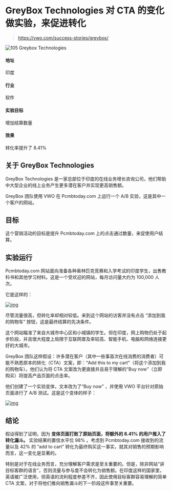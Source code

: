 # GreyBox Technologies 对 CTA 的变化做实验，来促进转化

> https://vwo.com/success-stories/greybox/

![105 Greybox Technologies](https://static.wingify.com/gcp/tr:h-50,w-180,c-at_max/uploads/2020/04/105_GreyBox-Technologies.png)

#### 地址

印度

#### 行业

软件

#### 实验目标

增加结算数量

#### 效果

转化率提升了 8.41%

## 关于 GreyBox Technologies

GreyBox Technologies 是一家总部位于印度的在线业务增长咨询公司，他们帮助中大型企业的线上业务产生更多潜在客户并实现更高销售额。

GreyBox 团队使用 VWO 在 Pcmbtoday.com 上运行一个 A/B 实验，这是其中一个客户的网站。

## 目标

这个营销活动的目标是提升 Pcmbtoday.com 上的点击通过数量，来促使用户结算。

## 实验运行

Pcmbtoday.com 网站面向准备各种奥林匹克竞赛和入学考试的印度学生，出售教科书和其他学习材料。这是一个受欢迎的网站，每月访问量大约为 100,000 人次。

它是这样的：

[![img](https://static.wingify.com/gcp//uploads/2019/01/1control1-1.png)](https://static.wingify.com/gcp//uploads/2019/01/1control1-1.png)

尽管流量很高，但转化率却相对较低。来到这个网站的访客并没有点击 “添加到我的购物车” 按钮，这是最终结算的先决条件。

这个网站瞄准了来自大城市中心区和小城镇的学生。但在印度，网上购物仍处于起步阶段，并且很大程度上局限于互联网普及率较高、智能手机、电脑和网络连接更好的大城市。

GreyBox 团队这样假设：许多潜在客户（其中一些事首次在线消费的消费者）可能不熟悉原本的转化（CTA）文案，即：“Add this to my cart”（将这个添加到我的购物车）。他们认为将 CTA 文案改为更直接并且易于理解的“Buy now”（立即购买）将提高产品页面的点击率。

他们创建了一个实验变体，文本改为了“Buy now” ，并使用 VWO 平台针对原始页面进行了 A/B 测试。这是这个变体的样子：

[![img](https://static.wingify.com/gcp//uploads/2019/01/2variation1-1.png)](https://static.wingify.com/gcp//uploads/2019/01/2variation1-1.png)

## 结论

假设得到了证明，因为 **变体页面打败了原始页面，将额外的 8.41% 的用户推入了转化漏斗。** 实验结果的置信水平位 98% 。考虑到 Pcmbtoday.com 接收到的流量以及 42% 的 “add to cart” 转化为最终购买这一事实，就其对销售的预期影响而言，这一变化是显著的。

特别是对于在线业务而言，充分理解客户需求是至关重要的。但是，除非网站“讲目标客群的语言”，否则流量与参与度不会转化为销售额。在印度这样的国家里，英语被广泛使用，但英语的流利程度参差不齐，因此使用目标客群容易理解的简单 CTA 文案，对于将他们推向销售漏斗的下一阶段这件事至关重要。
